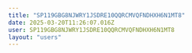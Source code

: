 ```yaml
---
title: "SP119GBG8NJWRY1JSDRE10QQRCMVQFNDHXH6N1MT8"
date: 2025-03-20T11:26:07.016Z
user: SP119GBG8NJWRY1JSDRE10QQRCMVQFNDHXH6N1MT8
layout: "users"
---
```

    